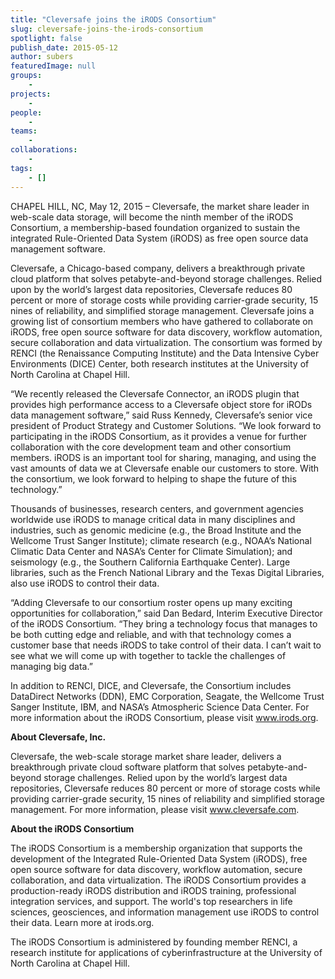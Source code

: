 ```yaml
---
title: "Cleversafe joins the iRODS Consortium"
slug: cleversafe-joins-the-irods-consortium
spotlight: false
publish_date: 2015-05-12
author: subers
featuredImage: null
groups:
    - 
projects:
    - 
people:
    - 
teams: 
    - 
collaborations:
    - 
tags:
    - []
---
```

CHAPEL HILL, NC, May 12, 2015 – Cleversafe, the market share leader in web-scale data storage, will become the ninth member of the iRODS Consortium, a membership-based foundation organized to sustain the integrated Rule-Oriented Data System (iRODS) as free open source data management software.

Cleversafe, a Chicago-based company, delivers a breakthrough private cloud platform that solves petabyte-and-beyond storage challenges. Relied upon by the world’s largest data repositories, Cleversafe reduces 80 percent or more of storage costs while providing carrier-grade security, 15 nines of reliability, and simplified storage management. Cleversafe joins a growing list of consortium members who have gathered to collaborate on iRODS, free open source software for data discovery, workflow automation, secure collaboration and data virtualization. The consortium was formed by RENCI (the Renaissance Computing Institute) and the Data Intensive Cyber Environments (DICE) Center, both research institutes at the University of North Carolina at Chapel Hill.

<!--more-->

“We recently released the Cleversafe Connector, an iRODS plugin that provides high performance access to a Cleversafe object store for iRODs data management software,” said Russ Kennedy, Cleversafe’s senior vice president of Product Strategy and Customer Solutions. “We look forward to participating in the iRODS Consortium, as it provides a venue for further collaboration with the core development team and other consortium members. iRODS is an important tool for sharing, managing, and using the vast amounts of data we at Cleversafe enable our customers to store. With the consortium, we look forward to helping to shape the future of this technology.”

Thousands of businesses, research centers, and government agencies worldwide use iRODS to manage critical data in many disciplines and industries, such as genomic medicine (e.g., the Broad Institute and the Wellcome Trust Sanger Institute); climate research (e.g., NOAA’s National Climatic Data Center and NASA’s Center for Climate Simulation); and seismology (e.g., the Southern California Earthquake Center). Large libraries, such as the French National Library and the Texas Digital Libraries, also use iRODS to control their data.

“Adding Cleversafe to our consortium roster opens up many exciting opportunities for collaboration,” said Dan Bedard, Interim Executive Director of the iRODS Consortium. “They bring a technology focus that manages to be both cutting edge and reliable, and with that technology comes a customer base that needs iRODS to take control of their data. I can’t wait to see what we will come up with together to tackle the challenges of managing big data.”

In addition to RENCI, DICE, and Cleversafe, the Consortium includes DataDirect Networks (DDN), EMC Corporation, Seagate, the Wellcome Trust Sanger Institute, IBM, and NASA’s Atmospheric Science Data Center. For more information about the iRODS Consortium, please visit <a href="http://www.irods.org">www.irods.org</a>.

<strong>About Cleversafe, Inc. </strong>

Cleversafe, the web-scale storage market share leader, delivers a breakthrough private cloud software platform that solves petabyte-and-beyond storage challenges. Relied upon by the world’s largest data repositories, Cleversafe reduces 80 percent or more of storage costs while providing carrier-grade security, 15 nines of reliability and simplified storage management. For more information, please visit <a href="http://www.cleversafe.com">www.cleversafe.com</a>.

<strong>About the iRODS Consortium</strong>

The iRODS Consortium is a membership organization that supports the development of the Integrated Rule-Oriented Data System (iRODS), free open source software for data discovery, workflow automation, secure collaboration, and data virtualization. The iRODS Consortium provides a production-ready iRODS distribution and iRODS training, professional integration services, and support. The world's top researchers in life sciences, geosciences, and information management use iRODS to control their data. Learn more at irods.org.

The iRODS Consortium is administered by founding member RENCI, a research institute for applications of cyberinfrastructure at the University of North Carolina at Chapel Hill.
